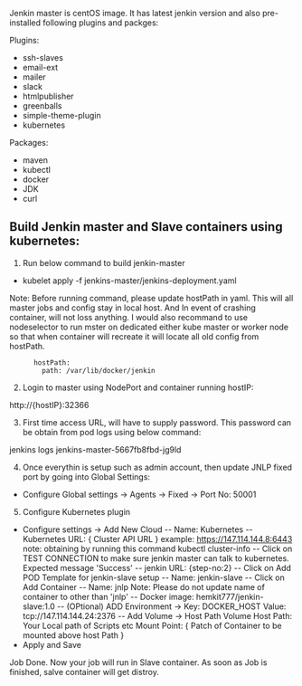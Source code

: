 Jenkin master is centOS image. It has latest jenkin version and also pre-installed following plugins and packges:

Plugins:
- ssh-slaves
- email-ext
- mailer
- slack
- htmlpublisher
- greenballs
- simple-theme-plugin
- kubernetes

Packages:
- maven
- kubectl
- docker
- JDK
- curl

Build Jenkin master and Slave containers using kubernetes:
---------------------------------------------------------
1) Run below command to build jenkin-master 
- kubelet apply -f jenkins-master/jenkins-deployment.yaml

Note: Before running command, please update hostPath in yaml. This will all master jobs and config stay in local host. And In event of crashing container, will not loss anything. I would also recommand to use nodeselector to run mster on dedicated either kube master or worker node so that when container will recreate it will locate all old config from hostPath.
 
          hostPath:
            path: /var/lib/docker/jenkin

2) Login to master using NodePort and container running hostIP:

http://{hostIP}:32366

3) First time access URL, will have to supply password. This password can be obtain from pod logs using below command:

jenkins logs  jenkins-master-5667fb8fbd-jg9ld

4) Once everythin is setup such as admin account, then update JNLP fixed port by going into Global Settings:

- Configure Global settings -> Agents -> Fixed -> Port No: 50001

5) Configure Kubernetes plugin
- Configure settings -> Add New Cloud 
   -- Name: Kubernetes 
   -- Kubernetes URL: { Cluster API URL } example: https://147.114.144.8:6443
      note: obtaining by running this command kubectl cluster-info 
   -- Click on TEST CONNECTION to make sure jenkin master can talk to kubernetes. Expected message 'Success'
   -- jenkin URL: {step-no:2}
   -- Click on Add POD Template for jenkin-slave setup 
   -- Name: jenkin-slave 
   -- Click on Add Container
   -- Name: jnlp
      Note: Please do not update name of container to other than 'jnlp'
   -- Docker image: hemkit777/jenkin-slave:1.0
   -- (OPtional) ADD Environment -> 
      Key: DOCKER_HOST
      Value: tcp://147.114.144.24:2376
   -- Add Volume -> Host Path Volume 
      Host Path: Your Local path of Scripts etc 
      Mount Point: { Patch of Container to be mounted above host Path }
- Apply and Save

Job Done. Now your job will run in Slave container. As soon as Job is finished, salve container will get distroy.
        
    

